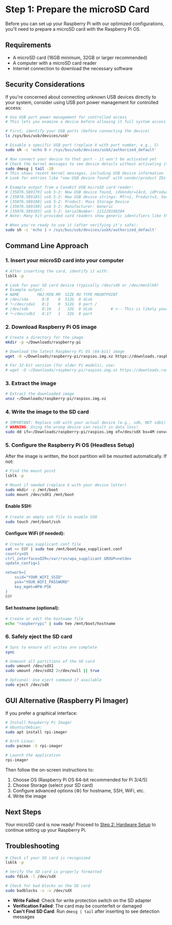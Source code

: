 # Step 1: Prepare the microSD Card

Before you can set up your Raspberry Pi with our optimized configurations, you'll need to prepare a microSD card with the Raspberry Pi OS.

## Requirements

- A microSD card (16GB minimum, 32GB or larger recommended)
- A computer with a microSD card reader
- Internet connection to download the necessary software

## Security Considerations

If you're concerned about connecting unknown USB devices directly to your system, consider using USB port power management for controlled access:

```bash
# Use USB port power management for controlled access
# This lets you examine a device before allowing it full system access

# First, identify your USB ports (before connecting the device)
ls /sys/bus/usb/devices/usb*

# Disable a specific USB port (replace X with port number, e.g., 5)
sudo sh -c 'echo 0 > /sys/bus/usb/devices/usbX/authorized_default'

# Now connect your device to that port - it won't be activated yet
# Check the kernel messages to see device details without activating it:
sudo dmesg | tail -20
# This shows recent kernel messages, including USB device information
# Look for entries like "new USB device found" with vendor/product IDs

# Example output from a CanaKit USB microSD card reader:
# [35076.589179] usb 5-2: New USB device found, idVendor=14cd, idProduct=1212, bcdDevice= 1.00
# [35076.589185] usb 5-2: New USB device strings: Mfr=1, Product=3, SerialNumber=2
# [35076.589188] usb 5-2: Product: Mass Storage Device
# [35076.589190] usb 5-2: Manufacturer: Generic
# [35076.589193] usb 5-2: SerialNumber: 121220160204
# Note: Many kit-provided card readers show generic identifiers like this

# When you're ready to use it (after verifying it's safe):
sudo sh -c 'echo 1 > /sys/bus/usb/devices/usbX/authorized_default'
```

## Command Line Approach

### 1. Insert your microSD card into your computer

```bash
# After inserting the card, identify it with:
lsblk -p

# Look for your SD card device (typically /dev/sdX or /dev/mmcblk0)
# Example output:
# NAME        MAJ:MIN RM  SIZE RO TYPE MOUNTPOINT
# /dev/sda      8:0    0  512G  0 disk 
# └─/dev/sda1   8:1    0  512G  0 part /
# /dev/sdb      8:16   1   32G  0 disk        # <-- This is likely your SD card
# └─/dev/sdb1   8:17   1   32G  0 part
```

### 2. Download Raspberry Pi OS image

```bash
# Create a directory for the image
mkdir -p ~/Downloads/raspberry-pi

# Download the latest Raspberry Pi OS (64-bit) image
wget -O ~/Downloads/raspberry-pi/raspios.img.xz https://downloads.raspberrypi.org/raspios_arm64/images/raspios_arm64-2023-05-03/2023-05-03-raspios-bullseye-arm64.img.xz

# For 32-bit version (for older Pi models), use:
# wget -O ~/Downloads/raspberry-pi/raspios.img.xz https://downloads.raspberrypi.org/raspios_armhf/images/raspios_armhf-2023-05-03/2023-05-03-raspios-bullseye-armhf.img.xz
```

### 3. Extract the image

```bash
# Extract the downloaded image
unxz ~/Downloads/raspberry-pi/raspios.img.xz
```

### 4. Write the image to the SD card

```bash
# IMPORTANT: Replace sdX with your actual device (e.g., sdb, NOT sdb1)
# WARNING: Using the wrong device can result in data loss!
sudo dd if=~/Downloads/raspberry-pi/raspios.img of=/dev/sdX bs=4M conv=fsync status=progress
```

### 5. Configure the Raspberry Pi OS (Headless Setup)

After the image is written, the boot partition will be mounted automatically. If not:

```bash
# Find the mount point
lsblk -p

# Mount if needed (replace X with your device letter)
sudo mkdir -p /mnt/boot
sudo mount /dev/sdX1 /mnt/boot
```

#### Enable SSH:

```bash
# Create an empty ssh file to enable SSH
sudo touch /mnt/boot/ssh
```

#### Configure WiFi (if needed):

```bash
# Create wpa_supplicant.conf file
cat << EOF | sudo tee /mnt/boot/wpa_supplicant.conf
country=US
ctrl_interface=DIR=/var/run/wpa_supplicant GROUP=netdev
update_config=1

network={
    ssid="YOUR_WIFI_SSID"
    psk="YOUR_WIFI_PASSWORD"
    key_mgmt=WPA-PSK
}
EOF
```

#### Set hostname (optional):

```bash
# Create or edit the hostname file
echo "raspberrypi" | sudo tee /mnt/boot/hostname
```

### 6. Safely eject the SD card

```bash
# Sync to ensure all writes are complete
sync

# Unmount all partitions of the SD card
sudo umount /dev/sdX1
sudo umount /dev/sdX2 2>/dev/null || true

# Optional: Use eject command if available
sudo eject /dev/sdX
```

## GUI Alternative (Raspberry Pi Imager)

If you prefer a graphical interface:

```bash
# Install Raspberry Pi Imager
# Ubuntu/Debian:
sudo apt install rpi-imager

# Arch Linux:
sudo pacman -S rpi-imager

# Launch the application
rpi-imager
```

Then follow the on-screen instructions to:
1. Choose OS (Raspberry Pi OS 64-bit recommended for Pi 3/4/5)
2. Choose Storage (select your SD card)
3. Configure advanced options (⚙️) for hostname, SSH, WiFi, etc.
4. Write the image

## Next Steps

Your microSD card is now ready! Proceed to [Step 2: Hardware Setup](02-hardware-setup.md) to continue setting up your Raspberry Pi.

## Troubleshooting

```bash
# Check if your SD card is recognized
lsblk -p

# Verify the SD card is properly formatted
sudo fdisk -l /dev/sdX

# Check for bad blocks on the SD card
sudo badblocks -s -v /dev/sdX
```

- **Write Failed**: Check for write protection switch on the SD adapter
- **Verification Failed**: The card may be counterfeit or damaged
- **Can't Find SD Card**: Run `dmesg | tail` after inserting to see detection messages
